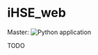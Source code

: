 # iHSE_web

Master: ![Python application](https://github.com/k4black/iHSE_web/workflows/Python%20application/badge.svg?branch=master)

TODO
